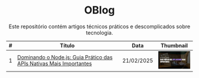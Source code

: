 <h1 align="center">OBlog</h1>

<p align="center">Este repositório contém artigos técnicos práticos e descomplicados sobre tecnologia.</p>

<table align="center">
  <thead>
    <tr>
      <th>#</th>
      <th>Título</th>
      <th>Data</th>
      <th>Thumbnail</th>
    </tr>
  </thead>
  <tbody>
    <tr>
      <td>1</td>
      <td><a href="./1/">Dominando o Node.js: Guia Prático das APIs Nativas Mais Importantes</a></td>
      <td>21/02/2025</td>
      <td><img src="./1/.github/thumbnail.png" alt="Thumbnail" width="100"></td>
    </tr>
  </tbody>
</table>
